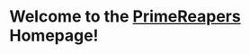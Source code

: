 <!DOCTYPE html>
<html>
  <head>
    <title>PrimeReapers</title>
  </head>
  <body>
    <h1>Welcome to the <a href = "https://primereapers.github.io"><b>PrimeReapers</b></a> Homepage!</h1>
  </body>
</html>
